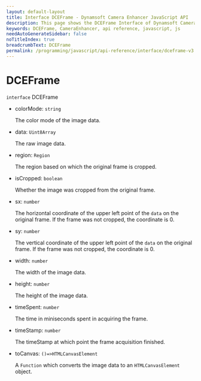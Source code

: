 ```yaml
---
layout: default-layout
title: Interface DCEFrame - Dynamsoft Camera Enhancer JavaScript API
description: This page shows the DCEFrame Interface of Dynamsoft Camera Enhancer JavaScript SDK.
keywords: DCEFrame, CameraEnhancer, api reference, javascript, js
needAutoGenerateSidebar: false
noTitleIndex: true
breadcrumbText: DCEFrame
permalink: /programming/javascript/api-reference/interface/dceframe-v3.0.1.html
---
```


# DCEFrame

`interface` DCEFrame

* colorMode: `string`

  The color mode of the image data.

* data: `Uint8Array`

  The raw image data.

* region: `Region`

  The region based on which the original frame is cropped.

* isCropped: `boolean`

  Whether the image was cropped from the original frame.

* sx: `number`

  The horizontal coordinate of the upper left point of the `data` on the original frame. If the frame was not cropped, the coordinate is 0.

* sy: `number`

  The vertical coordinate of the upper left point of the `data` on the original frame. If the frame was not cropped, the coordinate is 0.

* width: `number`

  The width of the image data.

* height: `number`

  The height of the image data.

* timeSpent: `number`

  The time in miniseconds spent in acquiring the frame.

* timeStamp: `number`

  The timeStamp at which point the frame acquisition finished.

* toCanvas: `()=>HTMLCanvasElement`

  A `Function` which converts the image data to an `HTMLCanvasElement` object.
